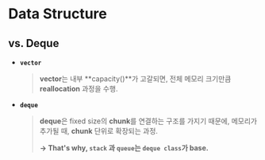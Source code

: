 # Data Structure

## vs. Deque

- **`vector`**
  
  > **vector**는 내부 **capacity()**가 고갈되면, 전체 메모리 크기만큼 **reallocation** 과정을 수행.

- **`deque`**

  > **deque**은 fixed size의 **chunk**를 연결하는 구조를 가지기 때문에, 
  > 메모리가 추가될 때, **chunk** 단위로 확장되는 과정.
  >
  > 
  > **→ That's why, `stack` 과 `queue`는 `deque class`가 base.** 
